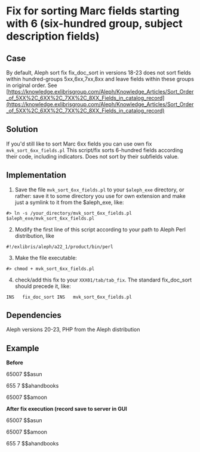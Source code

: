 # Fix for sorting Marc fields starting with 6 (six-hundred group, subject description fields)
## Case
By default, Aleph sort fix fix_doc_sort in versions 18-23 does not sort fields within hundred-groups 5xx,6xx,7xx,8xx and leave fields within these groups in original order. See [https://knowledge.exlibrisgroup.com/Aleph/Knowledge_Articles/Sort_Order_of_5XX%2C_6XX%2C_7XX%2C_8XX_Fields_in_catalog_record](https://knowledge.exlibrisgroup.com/Aleph/Knowledge_Articles/Sort_Order_of_5XX%2C_6XX%2C_7XX%2C_8XX_Fields_in_catalog_record)

## Solution
If you'd still like to sort Marc 6xx fields you can use own fix `mvk_sort_6xx_fields.pl`
This script/fix sorts 6-hundred fields according their code, including indicators. Does not sort by their subfields value.

## Implementation
1. Save the file `mvk_sort_6xx_fields.pl` to your `$aleph_exe` directory, or rather: save it to some directory you use for own extension and make just a symlink to it from the $aleph_exe, like:

`#> ln -s /your_directory/mvk_sort_6xx_fields.pl  $aleph_exe/mvk_sort_6xx_fields.pl`

2. Modify the first line of this script according to your path to Aleph Perl distribution, like

`#!/exlibris/aleph/a22_1/product/bin/perl`

3. Make the file executable:

`#> chmod + mvk_sort_6xx_fields.pl`

4. check/add this fix to your `XXX01/tab/tab_fix`. The standard fix_doc_sort should precede it, like:

`
INS   fix_doc_sort
INS   mvk_sort_6xx_fields.pl
`  


## Dependencies
Aleph versions 20-23, PHP from the Aleph distribution

## Example
**Before**

65007 $$asun

655 7 $$ahandbooks

65007 $$amoon


**After fix execution (record save to server in GUI**

65007 $$asun

65007 $$amoon

655 7 $$ahandbooks
